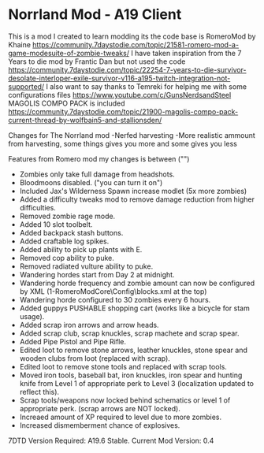 # Norrland Mod - A19 Client

This is a mod I created to learn modding its the code base is RomeroMod by Khaine https://community.7daystodie.com/topic/21581-romero-mod-a-game-modesuite-of-zombie-tweaks/
I have taken inspiration from the 7 Years to die mod by Frantic Dan but not used the code https://community.7daystodie.com/topic/22254-7-years-to-die-survivor-desolate-interloper-exile-survivor-v116-a195-twitch-integration-not-supported/
I also want to say thanks to Temreki for helping me with some configurations files https://www.youtube.com/c/GunsNerdsandSteel
MAGOLIS COMPO PACK is included https://community.7daystodie.com/topic/21900-magolis-compo-pack-current-thread-by-wolfbain5-and-stallionsden/
			

Changes for The Norrland mod
-Nerfed harvesting
-More realistic ammount from harvesting, some things gives you more and some gives you less


Features from Romero mod my changes is between ("")

- Zombies only take full damage from headshots.
- Bloodmoons disabled. ("you can turn it on")
- Included Jax's Wilderness Spawn increase modlet (5x more zombies)
- Added a difficulty tweaks mod to remove damage reduction from higher difficulties.
- Removed zombie rage mode.
- Added 10 slot toolbelt.
- Added backpack stash buttons.
- Added craftable log spikes.
- Added ability to pick up plants with E.
- Removed cop ability to puke.
- Removed radiated vulture ability to puke.
- Wandering hordes start from Day 2 at midnight.
- Wandering horde frequency and zombie amount can now be configured by XML (1-RomeroModCore\Config\blocks.xml at the top)
- Wandering horde configured to 30 zombies every 6 hours.
- Added guppys PUSHABLE shopping cart (works like a bicycle for stam usage).
- Added scrap iron arrows and arrow heads.
- Added scrap club, scrap knuckles, scrap machete and scrap spear.
- Added Pipe Pistol and Pipe Rifle.
- Edited loot to remove stone arrows, leather knuckles, stone spear and wooden clubs from loot (replaced with scrap).
- Edited loot to remove stone tools and replaced with scrap tools.
- Moved iron tools, baseball bat, iron knuckles, iron spear and hunting knife from Level 1 of appropriate perk to Level 3 (localization updated to reflect this).
- Scrap tools/weapons now locked behind schematics or level 1 of appropriate perk. (scrap arrows are NOT locked).
- Increaed amount of XP required to level due to more zombies.
- Increased dismemberment chance of explosives.

7DTD Version Required: A19.6 Stable.
Current Mod Version: 0.4